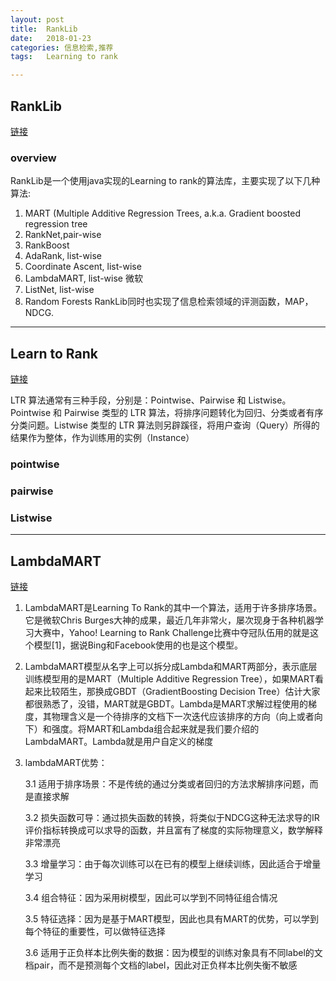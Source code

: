 ```yaml
---
layout:	post
title:	RankLib
date:	2018-01-23
categories:	信息检索,推荐
tags:	Learning to rank

---
```

## RankLib
[链接](https://sourceforge.net/p/lemur/wiki/RankLib/)

### overview

RankLib是一个使用java实现的Learning to rank的算法库，主要实现了以下几种算法:
1. MART (Multiple Additive Regression Trees, a.k.a. Gradient boosted regression tree 
2. RankNet,pair-wise
3. RankBoost
4. AdaRank, list-wise
5. Coordinate Ascent, list-wise
6. LambdaMART, list-wise 微软
7. ListNet, list-wise
8. Random Forests
RankLib同时也实现了信息检索领域的评测函数，MAP，NDCG.

---
## Learn to Rank
[链接](https://liam0205.me/2016/07/10/a-not-so-simple-introduction-to-lambdamart/)

LTR 算法通常有三种手段，分别是：Pointwise、Pairwise 和 Listwise。Pointwise 和 Pairwise 类型的 LTR 算法，将排序问题转化为回归、分类或者有序分类问题。Listwise 类型的 LTR 算法则另辟蹊径，将用户查询（Query）所得的结果作为整体，作为训练用的实例（Instance）

### pointwise

### pairwise

### Listwise

---
## LambdaMART

[链接](http://blog.csdn.net/huagong_adu/article/details/40710305)

1. LambdaMART是Learning To Rank的其中一个算法，适用于许多排序场景。它是微软Chris Burges大神的成果，最近几年非常火，屡次现身于各种机器学习大赛中，Yahoo! Learning to Rank Challenge比赛中夺冠队伍用的就是这个模型[1]，据说Bing和Facebook使用的也是这个模型。

2. LambdaMART模型从名字上可以拆分成Lambda和MART两部分，表示底层训练模型用的是MART（Multiple Additive Regression Tree），如果MART看起来比较陌生，那换成GBDT（GradientBoosting Decision Tree）估计大家都很熟悉了，没错，MART就是GBDT。Lambda是MART求解过程使用的梯度，其物理含义是一个待排序的文档下一次迭代应该排序的方向（向上或者向下）和强度。将MART和Lambda组合起来就是我们要介绍的LambdaMART。Lambda就是用户自定义的梯度

3. lambdaMART优势：

    3.1 适用于排序场景：不是传统的通过分类或者回归的方法求解排序问题，而是直接求解

    3.2 损失函数可导：通过损失函数的转换，将类似于NDCG这种无法求导的IR评价指标转换成可以求导的函数，并且富有了梯度的实际物理意义，数学解释非常漂亮

    3.3 增量学习：由于每次训练可以在已有的模型上继续训练，因此适合于增量学习

    3.4 组合特征：因为采用树模型，因此可以学到不同特征组合情况

    3.5 特征选择：因为是基于MART模型，因此也具有MART的优势，可以学到每个特征的重要性，可以做特征选择

    3.6 适用于正负样本比例失衡的数据：因为模型的训练对象具有不同label的文档pair，而不是预测每个文档的label，因此对正负样本比例失衡不敏感